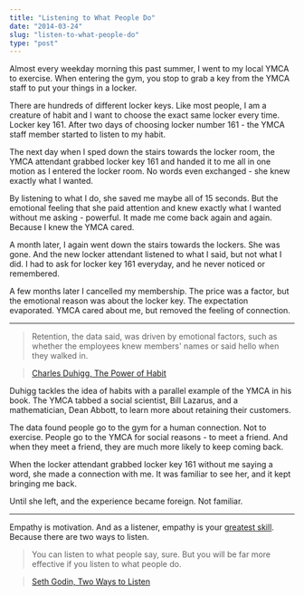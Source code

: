 ```yaml
---
title: "Listening to What People Do"
date: "2014-03-24"
slug: "listen-to-what-people-do"
type: "post"
---
```


Almost every weekday morning this past summer, I went to my local YMCA to exercise. When entering the gym, you stop to grab a key from the YMCA staff to put your things in a locker. 

There are hundreds of different locker keys. Like most people, I am a creature of habit and I want to choose the exact same locker every time. Locker key 161. After two days of choosing locker number 161 - the YMCA staff member started to listen to my habit. 

The next day when I sped down the stairs towards the locker room, the YMCA attendant grabbed locker key 161 and handed it to me all in one motion as I entered the locker room. No words even exchanged - she knew exactly what I wanted. 

By listening to what I do, she saved me maybe all of 15 seconds. But the emotional feeling that she paid attention and knew exactly what I wanted without me asking - powerful. It made me come back again and again. Because I knew the YMCA cared. 

A month later, I again went down the stairs towards the lockers. She was gone. And the new locker attendant listened to what I said, but not what I did. I had to ask for locker key 161 everyday, and he never noticed or remembered. 

A few months later I cancelled my membership. The price was a factor, but the emotional reason was about the locker key. The expectation evaporated. YMCA cared about me, but removed the feeling of connection.

* * * 

 > Retention, the data said, was driven by emotional factors, such as whether the employees knew members' names or said hello when they walked in.

> [Charles Duhigg, The Power of Habit](http://www.amazon.com/dp/081298160X) 

Duhigg tackles the idea of habits with a parallel example of the YMCA in his book. The YMCA tabbed a social scientist, Bill Lazarus, and a mathematician, Dean Abbott, to learn more about retaining their customers. 

The data found people go to the gym for a human connection. Not to exercise. People go to the YMCA for social reasons - to meet a friend. And when they meet a friend, they are much more likely to keep coming back. 

When the locker attendant grabbed locker key 161 without me saying a word, she made a connection with me. It was familiar to see her, and it kept bringing me back.

Until she left, and the experience became foreign. Not familiar. 

* * * 

Empathy is motivation. And as a listener, empathy is your [greatest skill](http://lewishowes.com/podcast/simon-sinek/).  Because there are two ways to listen. 

> You can listen to what people say, sure. But you will be far more effective if you listen to what people do.

> [Seth Godin, Two Ways to Listen](http://sethgodin.typepad.com/seths_blog/2014/03/two-ways-to-listen.html) 
